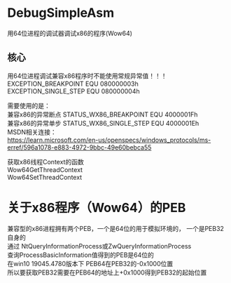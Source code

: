 # DebugSimpleAsm
用64位进程的调试器调试x86的程序(Wow64)</br>
## 核心
用64位进程调试兼容x86程序时不能使用常规异常值！！！</br>
EXCEPTION_BREAKPOINT EQU 080000003h</br>
EXCEPTION_SINGLE_STEP EQU 080000004h</br>

需要使用的是：</br>
兼容x86的异常断点 STATUS_WX86_BREAKPOINT EQU 4000001Fh</br>
兼容x86的异常单步 STATUS_WX86_SINGLE_STEP EQU 4000001Eh</br>
MSDN相关连接：</br>
https://learn.microsoft.com/en-us/openspecs/windows_protocols/ms-erref/596a1078-e883-4972-9bbc-49e60bebca55

获取x86线程Context的函数</br>
Wow64GetThreadContext</br>
Wow64SetThreadContext</br>

# 关于x86程序（Wow64）的PEB
兼容型的x86进程拥有两个PEB，一个是64位的用于模拟环境的， 一个是PEB32自身的</br>
通过 NtQueryInformationProcess或ZwQueryInformationProcess</br>
查询ProcessBasicInformation值得到的PEB是64位的</br>
在win10 19045.4780版本下 PEB64在PEB32的-0x1000位置</br>
所以要获取PEB32需要在PEB64的地址上+0x1000得到PEB32的起始位置</br>
